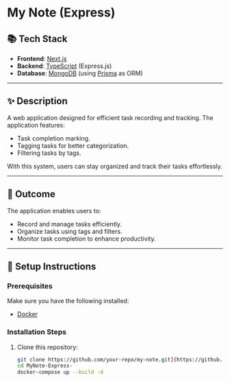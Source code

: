 # My Note (Express)

## 📚 Tech Stack
- **Frontend**: [Next.js](https://nextjs.org/)
- **Backend**: [TypeScript](https://www.typescriptlang.org/) (Express.js)
- **Database**: [MongoDB](https://www.mongodb.com/) (using [Prisma](https://www.prisma.io/) as ORM)

---

## ✨ Description
A web application designed for efficient task recording and tracking. The application features:
- Task completion marking.
- Tagging tasks for better categorization.
- Filtering tasks by tags.

With this system, users can stay organized and track their tasks effortlessly.

---

## 🎯 Outcome
The application enables users to:
- Record and manage tasks efficiently.
- Organize tasks using tags and filters.
- Monitor task completion to enhance productivity.

---

## 🚀 Setup Instructions

### Prerequisites
Make sure you have the following installed:
- [Docker](https://www.docker.com/)

### Installation Steps
1. Clone this repository:
   ```bash
   git clone https://github.com/your-repo/my-note.git](https://github.com/SuphasanManitsaKKU/MyNote-Express-
   cd MyNote-Express-
   docker-compose up --build -d
